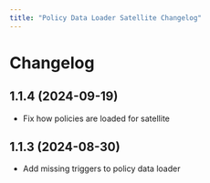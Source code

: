 ```yaml
---
title: "Policy Data Loader Satellite Changelog"
---
```


# Changelog

## 1.1.4 (2024-09-19)

-  Fix how policies are loaded for satellite

## 1.1.3 (2024-08-30)

-  Add missing triggers to policy data loader